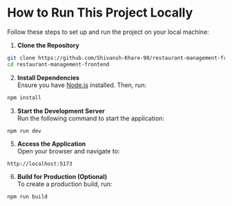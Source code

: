 # How to Run This Project Locally

Follow these steps to set up and run the project on your local machine:

1. **Clone the Repository**  
  ```bash
  git clone https://github.com/Shivansh-Khare-98/restaurant-management-frontend.git
  cd restaurant-management-frontend
  ```

2. **Install Dependencies**  
  Ensure you have [Node.js](https://nodejs.org/) installed. Then, run:  
  ```bash
  npm install
  ```

3. **Start the Development Server**  
  Run the following command to start the application:  
  ```bash
  npm run dev
  ```

5. **Access the Application**  
  Open your browser and navigate to:  
  ```
  http://localhost:5173
  ```

6. **Build for Production (Optional)**  
  To create a production build, run:  
  ```bash
  npm run build
  ```
